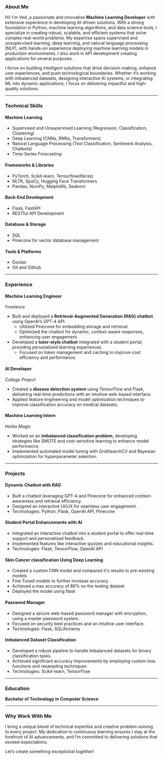 
### **About Me**  
Hi! I'm Ved ,a passionate and innovative **Machine Learning Developer** with extensive experience in developing AI-driven solutions. With a strong foundation in Python, machine learning algorithms, and data science tools, I specialize in creating robust, scalable, and efficient systems that solve complex real-world problems. My expertise spans supervised and unsupervised learning, deep learning, and natural language processing (NLP), with hands-on experience deploying machine learning models in production environments. I also work in API development creating applications for several purposes.

I thrive on building intelligent solutions that drive decision-making, enhance user experiences, and push technological boundaries. Whether it’s working with imbalanced datasets, designing interactive AI systems, or integrating ML into dynamic applications, I focus on delivering impactful and high-quality solutions.  

---

### **Technical Skills**  

#### **Machine Learning**  
- Supervised and Unsupervised Learning (Regression, Classification, Clustering)  
- Deep Learning (CNNs, RNNs, Transformers)  
- Natural Language Processing (Text Classification, Sentiment Analysis, Chatbots)  
- Time-Series Forecasting  

#### **Frameworks & Libraries**  
- PyTorch, Scikit-learn, Tensorflow(Keras)  
- NLTK, SpaCy, Hugging Face Transformers  
- Pandas, NumPy, Matplotlib, Seaborn  

#### **Back-End Development**  
- Flask, FastAPI  
- RESTful API Development  

#### **Database & Storage**  
- SQL  
- Pinecone for vector database management  

#### **Tools & Platforms**  
- Docker
- Git and Github

---

### **Experience**  

#### **Machine Learning Engineer**  
*Freelance*  
- Built and deployed a **Retrieval-Augmented Generation (RAG) chatbot** using OpenAI’s GPT-4 API.  
  - Utilized Pinecone for embedding storage and retrieval.  
  - Optimized the chatbot for dynamic, context-aware responses, enhancing user engagement.  
- Developed a **tutor-style chatbot** integrated with a student portal, providing personalized learning experiences.  
  - Focused on token management and caching to improve cost efficiency and performance.  

#### **AI Developer**  
*College Project*  
- Created a **disease detection system** using TensorFlow and Flask, delivering real-time predictions with an intuitive web-based interface.  
- Applied feature engineering and model optimization techniques to improve classification accuracy on medical datasets.  

#### **Machine Learning Intern**  
*Herbs Magic*  
- Worked on an **imbalanced classification problem**, developing strategies like SMOTE and cost-sensitive learning to enhance model performance.  
- Implemented automated model tuning with GridSearchCV and Bayesian optimization for hyperparameter selection.  

---

### **Projects**  

#### **Dynamic Chatbot with RAG**  
- Built a chatbot leveraging GPT-4 and Pinecone for enhanced context-awareness and retrieval efficiency.  
- Designed an interactive UI/UX for seamless user engagement.  
- Technologies: Python, Flask, OpenAI API, Pinecone  
#### **Student Portal Enhancements with AI**  
- Integrated an interactive chatbot into a student portal to offer real-time support and personalized feedback.  
- Implemented features like interactive quizzes and educational insights.  
- Technologies: Flask, TensorFlow, OpenAI API  
#### **Skin Cancer classification Using Deep Learning**
- Created a custom CNN model and compared it's results to pre-existing models
- Fine Tuned models to further increase accuracy
- Achieved a max accuracy of 86% on the testing dataset
- Deployed the model using flask 
#### **Password Manager**  
- Designed a secure web-based password manager with encryption, using a master password system.  
- Focused on security best practices and an intuitive user interface.  
- Technologies: Flask, SQLAlchemy  

#### **Imbalanced Dataset Classification**  
- Developed a robust pipeline to handle imbalanced datasets for binary classification tasks.  
- Achieved significant accuracy improvements by employing custom loss functions and resampling techniques.  
- Technologies: Scikit-learn, TensorFlow  

---

### **Education**  
**Bachelor of Technology in Computer Science**   

---

### **Why Work With Me**  
I bring a unique blend of technical expertise and creative problem-solving to every project. My dedication to continuous learning ensures I stay at the forefront of AI advancements, and I’m committed to delivering solutions that exceed expectations.  

Let’s create something exceptional together!  
